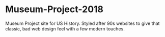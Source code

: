 # Museum-Project-2018
Museum Project site for US History. Styled after 90s websites to give that classic, bad web design feel with a few modern touches.
